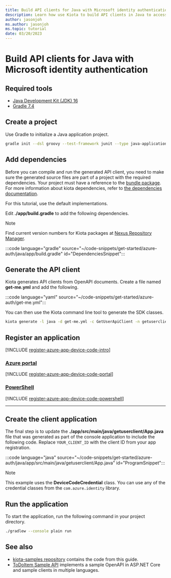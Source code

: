 ```yaml
---
title: Build API clients for Java with Microsoft identity authentication
description: Learn how use Kiota to build API clients in Java to access APIs that require Microsoft identity authentication.
author: jasonjoh
ms.author: jasonjoh
ms.topic: tutorial
date: 03/20/2023
---
```


# Build API clients for Java with Microsoft identity authentication

## Required tools

- [Java Development Kit (JDK) 16](https://adoptopenjdk.net/)
- [Gradle 7.4](https://gradle.org/install/)

## Create a project

Use Gradle to initialize a Java application project.

```bash
gradle init --dsl groovy --test-framework junit --type java-application --project-name getuserclient --package getuserclient
```

## Add dependencies

Before you can compile and run the generated API client, you need to make sure the generated source files are part of a project with the required dependencies. Your project must have a reference to the [bundle package](https://github.com/microsoft/kiota-java).  For more information about kiota dependencies, refer to [the dependencies documentation](../dependencies.md).

For this tutorial, use the default implementations.

Edit **./app/build.gradle** to add the following dependencies.

> [!NOTE]
> Find current version numbers for Kiota packages at [Nexus Repository Manager](https://oss.sonatype.org/).

:::code language="gradle" source="~/code-snippets/get-started/azure-auth/java/app/build.gradle" id="DependenciesSnippet":::

## Generate the API client

Kiota generates API clients from OpenAPI documents. Create a file named **get-me.yml** and add the following.

:::code language="yaml" source="~/code-snippets/get-started/azure-auth/get-me.yml":::

You can then use the Kiota command line tool to generate the SDK classes.

```bash
kiota generate -l java -d get-me.yml -c GetUserApiClient -n getuserclient.apiclient -o ./app/src/main/java/getuserclient/apiclient --ds none -s none
```

## Register an application

[!INCLUDE [register-azure-app-device-code-intro](../includes/register-azure-app-device-code-intro.md)]

<!-- markdownlint-disable MD051 -->
### [Azure portal](#tab/portal)

[!INCLUDE [register-azure-app-device-code-portal](../includes/register-azure-app-device-code-portal.md)]

### [PowerShell](#tab/powershell)

[!INCLUDE [register-azure-app-device-code-powershell](../includes/register-azure-app-device-code-powershell.md)]
<!-- markdownlint-enable MD051 -->

---

## Create the client application

The final step is to update the **./app/src/main/java/getuserclient/App.java** file that was generated as part of the console application to include the following code. Replace `YOUR_CLIENT_ID` with the client ID from your app registration.

:::code language="java" source="~/code-snippets/get-started/azure-auth/java/app/src/main/java/getuserclient/App.java" id="ProgramSnippet":::

> [!NOTE]
> This example uses the **DeviceCodeCredential** class. You can use any of the credential classes from the `com.azure.identity` library.

## Run the application

To start the application, run the following command in your project directory.

```bash
./gradlew --console plain run
```

## See also

- [kiota-samples repository](https://github.com/microsoft/kiota-samples/tree/main/get-started/azure-auth/java) contains the code from this guide.
- [ToDoItem Sample API](https://github.com/microsoft/kiota-samples/tree/main/sample-api) implements a sample OpenAPI in ASP.NET Core and sample clients in multiple languages.
